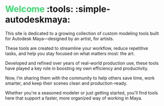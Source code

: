 # **<span style="color:rgb(66, 211, 114);">Welcome</span>**  :tools: :simple-autodeskmaya:
This site is dedicated to a growing collection of custom modeling tools built for Autodesk Maya—designed by an artist, for artists. 

These tools are created to streamline your workflow, reduce repetitive tasks, and help you stay focused on what matters most: the art.

Developed and refined over years of real-world production use, these tools have played a key role in boosting my own efficiency and productivity. 

Now, I’m sharing them with the community to help others save time, work smarter, and keep their scenes clean and production-ready.

Whether you're a seasoned modeler or just getting started, you'll find tools here that support a faster, more organized way of working in Maya.